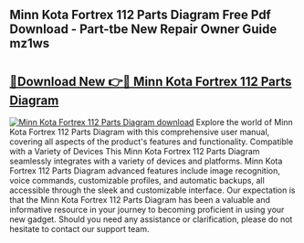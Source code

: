 ## Minn Kota Fortrex 112 Parts Diagram Free Pdf Download - Part-tbe New Repair Owner Guide mz1ws

# <h2><a href="http://dfrz4l.blite.top/?on=Minn+Kota+Fortrex+112+Parts+Diagram">🔗Download New 👉🔴 Minn Kota Fortrex 112 Parts Diagram</a></h2>

[![Minn Kota Fortrex 112 Parts Diagram download](https://i.imgur.com/lujVjoI.png)](http://dfrz4l.blite.top/?on=Minn+Kota+Fortrex+112+Parts+Diagram)
Explore the world of Minn Kota Fortrex 112 Parts Diagram with this comprehensive user manual, covering all aspects of the product's features and functionality. Compatible with a Variety of Devices This Minn Kota Fortrex 112 Parts Diagram seamlessly integrates with a variety of devices and platforms. Minn Kota Fortrex 112 Parts Diagram advanced features include image recognition, voice commands, customizable profiles, and automatic backups, all accessible through the sleek and customizable interface. Our expectation is that the Minn Kota Fortrex 112 Parts Diagram has been a valuable and informative resource in your journey to becoming proficient in using your new gadget. Should you need any assistance or clarification, please do not hesitate to contact our support team.
